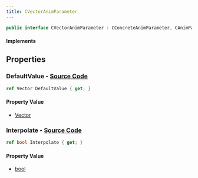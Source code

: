 ```yaml
---
title: CVectorAnimParameter
---
```


```csharp
public interface CVectorAnimParameter : CConcreteAnimParameter, CAnimParameterBase, ISchemaClass<CAnimParameterBase>, ISchemaClass<CConcreteAnimParameter>, ISchemaClass<CVectorAnimParameter>, ISchemaField, ISchemaClass, INativeHandle
```

#### Implements

## Properties

### **DefaultValue** - [Source Code](https://github.com/swiftly-solution/swiftlys2/blob/main/managed/src/SwiftlyS2.Generated/Schemas/Interfaces/CVectorAnimParameter.cs#L16)

```csharp
ref Vector DefaultValue { get; }
```

#### Property Value

- [Vector](/docs/api/shared/natives/vector)

### **Interpolate** - [Source Code](https://github.com/swiftly-solution/swiftlys2/blob/main/managed/src/SwiftlyS2.Generated/Schemas/Interfaces/CVectorAnimParameter.cs#L18)

```csharp
ref bool Interpolate { get; }
```

#### Property Value

- [bool](https://learn.microsoft.com/dotnet/api/system.boolean)

